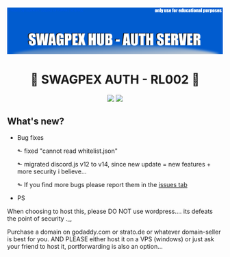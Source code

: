 <p align="center">
  <img width="" src="https://raw.githubusercontent.com/Asrake-Science/os-whitelist-bot/main/public/stylesheet/assetstorage/allalalaa.png" />
</p>
<h1 align="center">👑 SWAGPEX AUTH - RL002 👑</h1>

<p align="center">
<a>
 <img src="https://img.shields.io/badge/Version-RL--002-brightgreen"/>
</a>
  <a href="https://discord.gg/4kRf7vVfrt">
    <img src="https://img.shields.io/discord/1012316104061890710?color=7489d5&logo=discord&logoColor=ffffff" />
  </a>
</p>
<p align="center>

<video width="320" height="240" controls>
  <source src="https://user-images.githubusercontent.com/70854720/211556498-a300d44a-f35f-4993-9873-0b8599cd08c9.mp4" type="video/mp4">
</video>
</p>

## What's new?

*   Bug fixes

    ⬑ fixed "cannot read whitelist.json"

    ⬑ migrated discord.js v12 to v14, since new update = new features + more security i believe...

    ⬑ If you find more bugs please report them in the [issues tab](https://github.com/Asrake-Science/os-whitelist-bot/issues)

* PS

When choosing to host this, please DO NOT use wordpress.... its defeats the point of security ._,

Purchase a domain on godaddy.com or strato.de or whatever domain-seller is best for you. AND PLEASE either host it on a VPS (windows) or just ask your friend to host it, portforwarding is also an option...